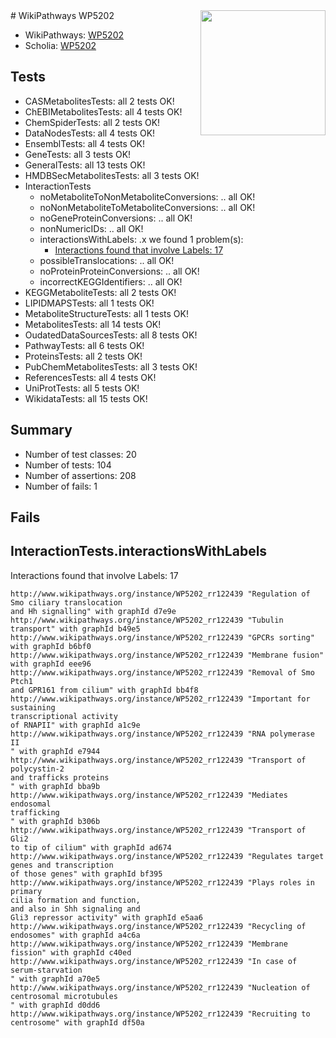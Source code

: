 <img style="float: right; width: 200px" src="https://upload.wikimedia.org/wikipedia/commons/thumb/8/83/Wplogo_with_text_500.png/640px-Wplogo_with_text_500.png" />
# WikiPathways WP5202

* WikiPathways: [WP5202](https://wikipathways.org/pathways/WP5202)
* Scholia: [WP5202](https://scholia.toolforge.org/wikipathways/WP5202)
## Tests
* CASMetabolitesTests: all 2 tests OK!
* ChEBIMetabolitesTests: all 4 tests OK!
* ChemSpiderTests: all 2 tests OK!
* DataNodesTests: all 4 tests OK!
* EnsemblTests: all 4 tests OK!
* GeneTests: all 3 tests OK!
* GeneralTests: all 13 tests OK!
* HMDBSecMetabolitesTests: all 3 tests OK!
* InteractionTests
    * noMetaboliteToNonMetaboliteConversions: .. all OK!
    * noNonMetaboliteToMetaboliteConversions: .. all OK!
    * noGeneProteinConversions: .. all OK!
    * nonNumericIDs: .. all OK!
    * interactionsWithLabels: .x we found 1 problem(s):
        * [Interactions found that involve Labels: 17](#fe97a8bf)
    * possibleTranslocations: .. all OK!
    * noProteinProteinConversions: .. all OK!
    * incorrectKEGGIdentifiers: .. all OK!
* KEGGMetaboliteTests: all 2 tests OK!
* LIPIDMAPSTests: all 1 tests OK!
* MetaboliteStructureTests: all 1 tests OK!
* MetabolitesTests: all 14 tests OK!
* OudatedDataSourcesTests: all 8 tests OK!
* PathwayTests: all 6 tests OK!
* ProteinsTests: all 2 tests OK!
* PubChemMetabolitesTests: all 3 tests OK!
* ReferencesTests: all 4 tests OK!
* UniProtTests: all 5 tests OK!
* WikidataTests: all 15 tests OK!


## Summary

* Number of test classes: 20
* Number of tests: 104
* Number of assertions: 208
* Number of fails: 1

## Fails

<a name="fe97a8bf" />

## InteractionTests.interactionsWithLabels

Interactions found that involve Labels: 17
```
http://www.wikipathways.org/instance/WP5202_rr122439 "Regulation of Smo ciliary translocation
and Hh signalling" with graphId d7e9e
http://www.wikipathways.org/instance/WP5202_rr122439 "Tubulin transport" with graphId b49e5
http://www.wikipathways.org/instance/WP5202_rr122439 "GPCRs sorting" with graphId b6bf0
http://www.wikipathways.org/instance/WP5202_rr122439 "Membrane fusion" with graphId eee96
http://www.wikipathways.org/instance/WP5202_rr122439 "Removal of Smo Ptch1 
and GPR161 from cilium" with graphId bb4f8
http://www.wikipathways.org/instance/WP5202_rr122439 "Important for sustaining 
transcriptional activity 
of RNAPII" with graphId a1c9e
http://www.wikipathways.org/instance/WP5202_rr122439 "RNA polymerase II
" with graphId e7944
http://www.wikipathways.org/instance/WP5202_rr122439 "Transport of polycystin-2 
and trafficks proteins
" with graphId bba9b
http://www.wikipathways.org/instance/WP5202_rr122439 "Mediates endosomal 
trafficking
" with graphId b306b
http://www.wikipathways.org/instance/WP5202_rr122439 "Transport of Gli2
to tip of cilium" with graphId ad674
http://www.wikipathways.org/instance/WP5202_rr122439 "Regulates target genes and transcription
of those genes" with graphId bf395
http://www.wikipathways.org/instance/WP5202_rr122439 "Plays roles in primary 
cilia formation and function, 
and also in Shh signaling and 
Gli3 repressor activity" with graphId e5aa6
http://www.wikipathways.org/instance/WP5202_rr122439 "Recycling of endosomes" with graphId a4c6a
http://www.wikipathways.org/instance/WP5202_rr122439 "Membrane fission" with graphId c40ed
http://www.wikipathways.org/instance/WP5202_rr122439 "In case of 
serum-starvation
" with graphId a70e5
http://www.wikipathways.org/instance/WP5202_rr122439 "Nucleation of 
centrosomal microtubules
" with graphId d0dd6
http://www.wikipathways.org/instance/WP5202_rr122439 "Recruiting to 
centrosome" with graphId df50a
```

